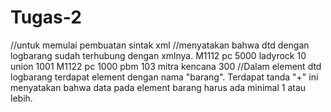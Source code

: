 # Tugas-2
<?xml version="1.0" encoding="UTF-8"?> //untuk memulai pembuatan sintak xml
<!DOCTYPE logbarang SYSTEM "logbarang.dtd"> //menyatakan bahwa dtd dengan logbarang sudah terhubung dengan xmlnya.
<logbarang> 
<barang>  
	<kode>M1112</kode>
 	<satuan>pc</satuan>  
 	<harga cur="nmtoken">5000</harga>  
	<asal>
		<pt>ladyrock</pt>   
		<kodewil>10</kodewil>  
	</asal>  
	<tujuan>   
		<pt>union</pt>   
		<kodewil>1001</kodewil>
	</tujuan> 
</barang>   

<barang>  
	<kode>M1122</kode>  
	<satuan>pc</satuan>  
	<harga cur="nmtoken">1000</harga>  
	<asal>   
		<pt>pbm</pt>   
		<kodewil>103</kodewil>  
	</asal>  
	<tujuan>   
		<pt>mitra kencana</pt>   
		<kodewil>300</kodewil>  
	</tujuan> 
</barang>   
</logbarang>



<?xml encoding="UTF-8"?>

<!ELEMENT logbarang (barang)+> //Dalam element dtd logbarang terdapat element dengan nama "barang". Terdapat tanda "+" ini menyatakan bahwa data pada element barang harus ada minimal 1 atau lebih.
<!ATTLIST logbarang
    xmlns CDATA #FIXED ''>

<!ELEMENT barang (kode?,satuan,harga,asal,tujuan)>
<!ATTLIST barang
    xmlns CDATA #FIXED ''>

<!ELEMENT kode (#PCDATA)>
<!ATTLIST kode
    xmlns CDATA #FIXED ''>

<!ELEMENT satuan (#PCDATA)>
<!ATTLIST satuan
    xmlns CDATA #FIXED ''>

<!ELEMENT harga (#PCDATA)>
<!ATTLIST harga
    cur CDATA #IMPLIED ''>

<!ELEMENT asal (pt,kodewil)>
<!ATTLIST asal
    xmlns CDATA #FIXED ''>

<!ELEMENT tujuan (pt,kodewil)>
<!ATTLIST tujuan
    xmlns CDATA #FIXED ''>

<!ELEMENT pt (#PCDATA)>
<!ATTLIST pt
    xmlns CDATA #FIXED ''>

<!ELEMENT kodewil (#PCDATA)>
<!ATTLIST kodewil
    xmlns CDATA #FIXED ''>
